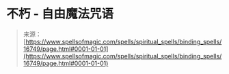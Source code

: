 <!--yml

category: 未分类

date: 2024-06-12 18:57:26

-->

# 不朽 - 自由魔法咒语

> 来源：[https://www.spellsofmagic.com/spells/spiritual_spells/binding_spells/16749/page.html#0001-01-01](https://www.spellsofmagic.com/spells/spiritual_spells/binding_spells/16749/page.html#0001-01-01)
